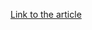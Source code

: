 [Link to the article](https://ti.qianxin.com/blog/articles/surprised-by-cyrus-the-great-disclosure-against-Iran-cyrus-attack/)
